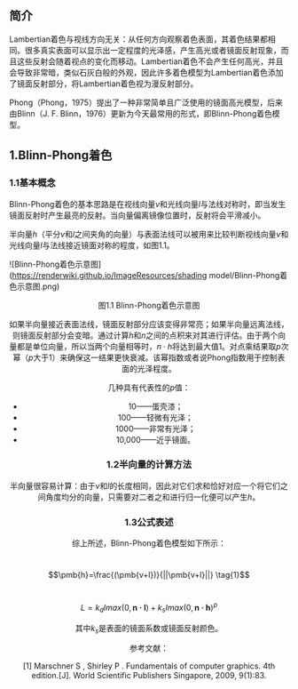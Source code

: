 ## 简介

Lambertian着色与视线方向无关：从任何方向观察着色表面，其着色结果都相同。很多真实表面可以显示出一定程度的光泽感，产生高光或者镜面反射现象，而且这些反射会随着视点的变化而移动。Lambertian着色不会产生任何高光，并且会导致非常暗，类似石灰白般的外观，因此许多着色模型为Lambertian着色添加了镜面反射部分，将Lambertian着色视为漫反射部分。

Phong（Phong，1975）提出了一种非常简单且广泛使用的镜面高光模型，后来由Blinn（J. F. Blinn，1976）更新为今天最常用的形式，即Blinn-Phong着色模型。

## 1.Blinn-Phong着色

### 1.1基本概念

Blinn-Phong着色的基本思路是在视线向量$v$和光线向量$l$与法线对称时，即当发生镜面反射时产生最亮的反射。当向量偏离镜像位置时，反射将会平滑减小。

半向量$h$（平分$v$和$l$之间夹角的向量）与表面法线可以被用来比较判断视线向量$v$和光线向量$l$与法线接近镜面对称的程度，如图1.1。

![Blinn-Phong着色示意图](https://renderwiki.github.io/ImageResources/shading model/Blinn-Phong着色示意图.png)

<center/>图1.1 Blinn-Phong着色示意图<center>

如果半向量接近表面法线，镜面反射部分应该变得非常亮；如果半向量远离法线，则镜面反射部分会变暗。通过计算$h$和$n$之间的点积来对其进行评估。由于两个向量都是单位向量，所以当两个向量相等时，$n·h$将达到最大值1。对点乘结果取$p$次幂（$p$大于1）来确保这一结果更快衰减。该幂指数或者说Phong指数用于控制表面的光泽程度。

几种具有代表性的$p$值：

- 10——蛋壳漆；
- 100——轻微有光泽；
- 1000——非常有光泽；
- 10,000——近乎镜面。

### 1.2半向量的计算方法

半向量很容易计算：由于$v​$和$l​$的长度相同，因此对它们求和恰好对应一个将它们之间角度均分的向量，只需要对二者之和进行归一化便可以产生$h​$。

### 1.3公式表述

综上所述，Blinn-Phong着色模型如下所示：

​                                   $$\pmb{h}=\frac{(\pmb{v+l})}{||\pmb{v+l}||}  \tag{1}$$

​                                      $$L=k_dImax(0, \pmb{n·l})+k_sImax(0, \pmb{n·h})^p  \tag{2}$$

其中$k_s$是表面的镜面系数或镜面反射颜色。

参考文献：

[1] Marschner S ,  Shirley P . Fundamentals of computer graphics. 4th edition.[J]. World Scientific Publishers Singapore, 2009, 9(1):83.
